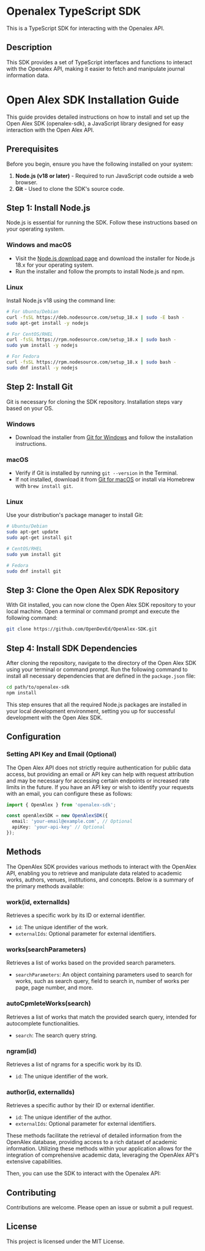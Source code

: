 # Openalex TypeScript SDK

This is a TypeScript SDK for interacting with the Openalex API.

## Description

This SDK provides a set of TypeScript interfaces and functions to interact with the Openalex API, making it easier to fetch and manipulate journal information data.

# Open Alex SDK Installation Guide

This guide provides detailed instructions on how to install and set up the Open Alex SDK (openalex-sdk), a JavaScript library designed for easy interaction with the Open Alex API.

## Prerequisites

Before you begin, ensure you have the following installed on your system:

1. **Node.js (v18 or later)** - Required to run JavaScript code outside a web browser.
2. **Git** - Used to clone the SDK's source code.

## Step 1: Install Node.js

Node.js is essential for running the SDK. Follow these instructions based on your operating system.

### Windows and macOS

- Visit the [Node.js download page](https://nodejs.org/en/download/) and download the installer for Node.js 18.x for your operating system.
- Run the installer and follow the prompts to install Node.js and npm.

### Linux

Install Node.js v18 using the command line:

```bash
# For Ubuntu/Debian
curl -fsSL https://deb.nodesource.com/setup_18.x | sudo -E bash -
sudo apt-get install -y nodejs

# For CentOS/RHEL
curl -fsSL https://rpm.nodesource.com/setup_18.x | sudo bash -
sudo yum install -y nodejs

# For Fedora
curl -fsSL https://rpm.nodesource.com/setup_18.x | sudo bash -
sudo dnf install -y nodejs
```

## Step 2: Install Git

Git is necessary for cloning the SDK repository. Installation steps vary based on your OS.

### Windows

- Download the installer from [Git for Windows](https://git-scm.com/download/win) and follow the installation instructions.

### macOS

- Verify if Git is installed by running `git --version` in the Terminal.
- If not installed, download it from [Git for macOS](https://git-scm.com/download/mac) or install via Homebrew with `brew install git`.

### Linux

Use your distribution's package manager to install Git:

```bash
# Ubuntu/Debian
sudo apt-get update
sudo apt-get install git

# CentOS/RHEL
sudo yum install git

# Fedora
sudo dnf install git
```

## Step 3: Clone the Open Alex SDK Repository

With Git installed, you can now clone the Open Alex SDK repository to your local machine. Open a terminal or command prompt and execute the following command:

```bash
git clone https://github.com/OpenDevEd/OpenAlex-SDK.git
```

## Step 4: Install SDK Dependencies

After cloning the repository, navigate to the directory of the Open Alex SDK using your terminal or command prompt. Run the following command to install all necessary dependencies that are defined in the `package.json` file:

```bash
cd path/to/openalex-sdk
npm install
```

This step ensures that all the required Node.js packages are installed in your local development environment, setting you up for successful development with the Open Alex SDK.

## Configuration

### Setting API Key and Email (Optional)

The Open Alex API does not strictly require authentication for public data access, but providing an email or API key can help with request attribution and may be necessary for accessing certain endpoints or increased rate limits in the future. If you have an API key or wish to identify your requests with an email, you can configure these as follows:

```ts
import { OpenAlex } from 'openalex-sdk';

const openAlexSDK = new OpenAlexSDK({
  email: 'your-email@example.com', // Optional
  apiKey: 'your-api-key' // Optional
});
```

## Methods

The OpenAlex SDK provides various methods to interact with the OpenAlex API, enabling you to retrieve and manipulate data related to academic works, authors, venues, institutions, and concepts. Below is a summary of the primary methods available:

### work(id, externalIds)

Retrieves a specific work by its ID or external identifier.

- `id`: The unique identifier of the work.
- `externalIds`: Optional parameter for external identifiers.

### works(searchParameters)

Retrieves a list of works based on the provided search parameters.

- `searchParameters`: An object containing parameters used to search for works, such as search query, field to search in, number of works per page, page number, and more.

### autoCpmleteWorks(search)

Retrieves a list of works that match the provided search query, intended for autocomplete functionalities.

- `search`: The search query string.

### ngram(id)

Retrieves a list of ngrams for a specific work by its ID.

- `id`: The unique identifier of the work.

### author(id, externalIds)

Retrieves a specific author by their ID or external identifier.

- `id`: The unique identifier of the author.
- `externalIds`: Optional parameter for external identifiers.

These methods facilitate the retrieval of detailed information from the OpenAlex database, providing access to a rich dataset of academic information. Utilizing these methods within your application allows for the integration of comprehensive academic data, leveraging the OpenAlex API's extensive capabilities.

Then, you can use the SDK to interact with the Openalex API:

## Contributing

Contributions are welcome. Please open an issue or submit a pull request.

## License

This project is licensed under the MIT License.
